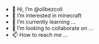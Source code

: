 - 👋 Hi, I’m @olibezcoli
- 👀 I’m interested in minecraft
- 🌱 I’m currently learning ...
- 💞️ I’m looking to collaborate on ...
- 📫 How to reach me ...

<!---
olibezcoli/olibezcoli is a ✨ special ✨ repository because its `README.md` (this file) appears on your GitHub profile.
You can click the Preview link to take a look at your changes.
--->
